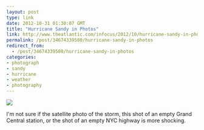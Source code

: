 ```yaml
---
layout: post
type: link
date: 2012-10-31 01:30:07 GMT
title: "Hurricane Sandy in Photos"
link: http://www.theatlantic.com/infocus/2012/10/hurricane-sandy-in-photos/100395/
permalink: /post/34674339580/hurricane-sandy-in-photos
redirect_from: 
  - /post/34674339580/hurricane-sandy-in-photos
categories:
- photograph
- sandy
- hurricane
- weather
- photography
---
```

<p><img src="http://cdn.theatlantic.com/static/infocus/sandy102912/s_s16_33423125.jpg"/></p>
<p>I'm not sure if the satellite photo of the storm, this shot of an empty Grand Central station, or the shot of an empty NYC highway is more shocking.</p>